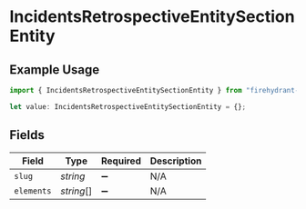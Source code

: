 # IncidentsRetrospectiveEntitySectionEntity

## Example Usage

```typescript
import { IncidentsRetrospectiveEntitySectionEntity } from "firehydrant-typescript-sdk/models/components";

let value: IncidentsRetrospectiveEntitySectionEntity = {};
```

## Fields

| Field              | Type               | Required           | Description        |
| ------------------ | ------------------ | ------------------ | ------------------ |
| `slug`             | *string*           | :heavy_minus_sign: | N/A                |
| `elements`         | *string*[]         | :heavy_minus_sign: | N/A                |